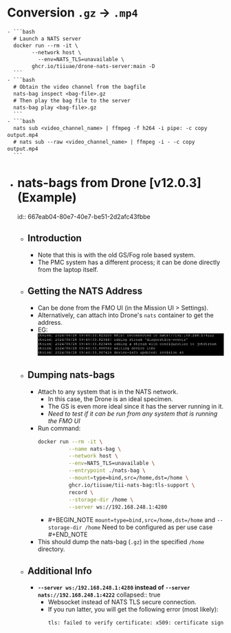 # Conversion `.gz` -> `.mp4`
	- ```bash
	  # Launch a NATS server
	  docker run --rm -it \
	  		--network host \
	          --env=NATS_TLS=unavailable \
	  		ghcr.io/tiiuae/drone-nats-server:main -D
	  ```
	- ```bash
	  # Obtain the video channel from the bagfile
	  nats-bag inspect <bag-file>.gz
	  # Then play the bag file to the server
	  nats-bag play <bag-file>.gz
	  ```
	- ```bash
	  nats sub <video_channel_name> | ffmpeg -f h264 -i pipe: -c copy output.mp4
	  # nats sub --raw <video_channel_name> | ffmpeg -i - -c copy output.mp4
	  ```
- # nats-bags from Drone [v12.0.3] (Example)
  id:: 667eab04-80e7-40e7-be51-2d2afc43fbbe
	- ## Introduction
		- Note that this is with the old GS/Fog role based system.
		- The PMC system has a different process; it can be done directly from the laptop itself.
	- ## Getting the NATS Address
		- Can be done from the FMO UI (in the Mission UI > Settings).
		- Alternatively, can attach into Drone's `nats` container to get the address.
		- EG:
		  ![image.png](../assets/image_1719577539096_0.png)
	- ## Dumping nats-bags
		- Attach to any system that is in the NATS network.
			- In this case, the Drone is an ideal specimen.
			- The GS is even more ideal since it has the server running in it.
			- *Need to test if it can be run from any system that is running the FMO UI*
		- Run command:
		  ```bash
		  docker run --rm -it \
		            --name nats-bag \
		            --network host \
		            --env=NATS_TLS=unavailable \
		            --entrypoint ./nats-bag \
		            --mount=type=bind,src=/home,dst=/home \
		            ghcr.io/tiiuae/tii-nats-bag:tls-support \
		            record \
		            --storage-dir /home \
		            --server ws://192.168.248.1:4280
		  ```
			- #+BEGIN_NOTE
			  `mount=type=bind,src=/home,dst=/home`
			  and
			  `--storage-dir /home`
			  Need to be configured as per use case
			  #+END_NOTE
		- This should dump the nats-bag (`.gz`) in the specified `/home` directory.
	- ## Additional Info
		- **`--server ws:/192.168.248.1:4280` instead of `--server nats://192.168.248.1:4222`**
		  collapsed:: true
			- Websocket instead of NATS TLS secure connection.
			- If you run latter, you will get the following error (most likely):
			  ```bash
			  tls: failed to verify certificate: x509: certificate signed by unknown authority
			  ```